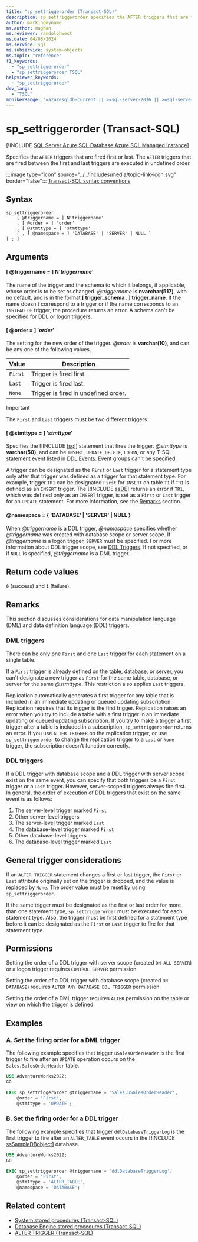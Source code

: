 ```yaml
---
title: "sp_settriggerorder (Transact-SQL)"
description: sp_settriggerorder specifies the AFTER triggers that are fired first or last.
author: markingmyname
ms.author: maghan
ms.reviewer: randolphwest
ms.date: 04/08/2024
ms.service: sql
ms.subservice: system-objects
ms.topic: "reference"
f1_keywords:
  - "sp_settriggerorder"
  - "sp_settriggerorder_TSQL"
helpviewer_keywords:
  - "sp_settriggerorder"
dev_langs:
  - "TSQL"
monikerRange: "=azuresqldb-current || >=sql-server-2016 || >=sql-server-linux-2017 || =azuresqldb-mi-current"
---
```

# sp_settriggerorder (Transact-SQL)

[!INCLUDE [SQL Server Azure SQL Database Azure SQL Managed Instance](../../includes/applies-to-version/sql-asdb-asdbmi.md)]

Specifies the `AFTER` triggers that are fired first or last. The `AFTER` triggers that are fired between the first and last triggers are executed in undefined order.

:::image type="icon" source="../../includes/media/topic-link-icon.svg" border="false"::: [Transact-SQL syntax conventions](../../t-sql/language-elements/transact-sql-syntax-conventions-transact-sql.md)

## Syntax

```syntaxsql
sp_settriggerorder
    [ @triggername = ] N'triggername'
    , [ @order = ] 'order'
    , [ @stmttype = ] 'stmttype'
    [ , [ @namespace = ] 'DATABASE' | 'SERVER' | NULL ]
[ ; ]
```

## Arguments

#### [ @triggername = ] N'*triggername*'

The name of the trigger and the schema to which it belongs, if applicable, whose order is to be set or changed. *@triggername* is **nvarchar(517)**, with no default, and is in the format **[ trigger_schema . ] trigger_name**. If the name doesn't correspond to a trigger or if the name corresponds to an `INSTEAD OF` trigger, the procedure returns an error. A schema can't be specified for DDL or logon triggers.

#### [ @order = ] '*order*'

The setting for the new order of the trigger. *@order* is **varchar(10)**, and can be any one of the following values.

| Value | Description |
| --- | --- |
| `First` | Trigger is fired first. |
| `Last` | Trigger is fired last. |
| `None` | Trigger is fired in undefined order. |

> [!IMPORTANT]  
> The `First` and `Last` triggers must be two different triggers.

#### [ @stmttype = ] '*stmttype*'

Specifies the [!INCLUDE [tsql](../../includes/tsql-md.md)] statement that fires the trigger. *@stmttype* is **varchar(50)**, and can be `INSERT`, `UPDATE`, `DELETE`, `LOGON`, or any T-SQL statement event listed in [DDL Events](../triggers/ddl-events.md). Event groups can't be specified.

A trigger can be designated as the `First` or `Last` trigger for a statement type only after that trigger was defined as a trigger for that statement type. For example, trigger `TR1` can be designated `First` for `INSERT` on table `T1` if `TR1` is defined as an `INSERT` trigger. The [!INCLUDE [ssDE](../../includes/ssde-md.md)] returns an error if `TR1`, which was defined only as an `INSERT` trigger, is set as a `First` or `Last` trigger for an `UPDATE` statement. For more information, see the [Remarks](#remarks) section.

#### @namespace = { 'DATABASE' | 'SERVER' | NULL }

When *@triggername* is a DDL trigger, *@namespace* specifies whether *@triggername* was created with database scope or server scope. If *@triggername* is a logon trigger, `SERVER` must be specified. For more information about DDL trigger scope, see [DDL Triggers](../triggers/ddl-triggers.md). If not specified, or if `NULL` is specified, *@triggername* is a DML trigger.

## Return code values

`0` (success) and `1` (failure).

## Remarks

This section discusses considerations for data manipulation language (DML) and data definition language (DDL) triggers.

### DML triggers

There can be only one `First` and one `Last` trigger for each statement on a single table.

If a `First` trigger is already defined on the table, database, or server, you can't designate a new trigger as `First` for the same table, database, or server for the same *@stmttype*. This restriction also applies `Last` triggers.

Replication automatically generates a first trigger for any table that is included in an immediate updating or queued updating subscription. Replication requires that its trigger is the first trigger. Replication raises an error when you try to include a table with a first trigger in an immediate updating or queued updating subscription. If you try to make a trigger a first trigger after a table is included in a subscription, `sp_settriggerorder` returns an error. If you use `ALTER TRIGGER` on the replication trigger, or use `sp_settriggerorder` to change the replication trigger to a `Last` or `None` trigger, the subscription doesn't function correctly.

### DDL triggers

If a DDL trigger with database scope and a DDL trigger with server scope exist on the same event, you can specify that both triggers be a `First` trigger or a `Last` trigger. However, server-scoped triggers always fire first. In general, the order of execution of DDL triggers that exist on the same event is as follows:

1. The server-level trigger marked `First`
1. Other server-level triggers
1. The server-level trigger marked `Last`
1. The database-level trigger marked `First`
1. Other database-level triggers
1. The database-level trigger marked `Last`

## General trigger considerations

If an `ALTER TRIGGER` statement changes a first or last trigger, the `First` or `Last` attribute originally set on the trigger is dropped, and the value is replaced by `None`. The order value must be reset by using `sp_settriggerorder`.

If the same trigger must be designated as the first or last order for more than one statement type, `sp_settriggerorder` must be executed for each statement type. Also, the trigger must be first defined for a statement type before it can be designated as the `First` or `Last` trigger to fire for that statement type.

## Permissions

Setting the order of a DDL trigger with server scope (created `ON ALL SERVER`) or a logon trigger requires `CONTROL SERVER` permission.

Setting the order of a DDL trigger with database scope (created `ON DATABASE`) requires `ALTER ANY DATABASE DDL TRIGGER` permission.

Setting the order of a DML trigger requires `ALTER` permission on the table or view on which the trigger is defined.

## Examples

### A. Set the firing order for a DML trigger

The following example specifies that trigger `uSalesOrderHeader` is the first trigger to fire after an `UPDATE` operation occurs on the `Sales.SalesOrderHeader` table.

```sql
USE AdventureWorks2022;
GO

EXEC sp_settriggerorder @triggername = 'Sales.uSalesOrderHeader',
    @order = 'First',
    @stmttype = 'UPDATE';
```

### B. Set the firing order for a DDL trigger

The following example specifies that trigger `ddlDatabaseTriggerLog` is the first trigger to fire after an `ALTER_TABLE` event occurs in the [!INCLUDE [ssSampleDBobject](../../includes/sssampledbobject-md.md)] database.

```sql
USE AdventureWorks2022;
GO

EXEC sp_settriggerorder @triggername = 'ddlDatabaseTriggerLog',
    @order = 'First',
    @stmttype = 'ALTER_TABLE',
    @namespace = 'DATABASE';
```

## Related content

- [System stored procedures (Transact-SQL)](system-stored-procedures-transact-sql.md)
- [Database Engine stored procedures (Transact-SQL)](database-engine-stored-procedures-transact-sql.md)
- [ALTER TRIGGER (Transact-SQL)](../../t-sql/statements/alter-trigger-transact-sql.md)
